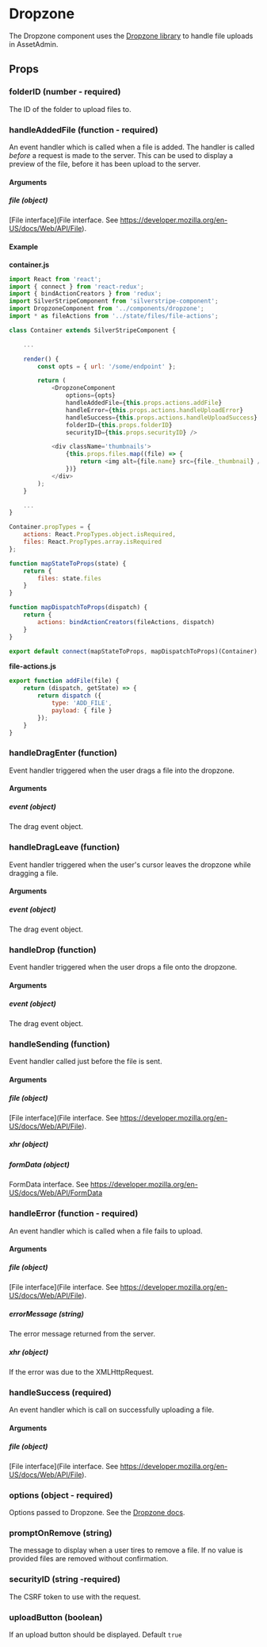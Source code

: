 # Dropzone

The Dropzone component uses the [Dropzone library](http://www.dropzonejs.com/) to handle file uploads in AssetAdmin.

## Props

### folderID (number - required)

The ID of the folder to upload files to.

### handleAddedFile (function - required)

An event handler which is called when a file is added. The handler is called _before_ a request is made to the server. This can be used to display a preview of the file, before it has been upload to the server.

#### Arguments

##### file (object)

[File interface](File interface. See https://developer.mozilla.org/en-US/docs/Web/API/File).

#### Example

__container.js__

```js
import React from 'react';
import { connect } from 'react-redux';
import { bindActionCreators } from 'redux';
import SilverStripeComponent from 'silverstripe-component';
import DropzoneComponent from '../components/dropzone';
import * as fileActions from '../state/files/file-actions';

class Container extends SilverStripeComponent {

    ...

    render() {
        const opts = { url: '/some/endpoint' };

        return (
            <DropzoneComponent 
                options={opts} 
                handleAddedFile={this.props.actions.addFile} 
                handleError={this.props.actions.handleUploadError}
                handleSuccess={this.props.actions.handleUploadSuccess}
                folderID={this.props.folderID}
                securityID={this.props.securityID} />

            <div className='thumbnails'>
                {this.props.files.map((file) => {
                    return <img alt={file.name} src={file._thumbnail} />
                })}
            </div>
        );
    }

    ...
}

Container.propTypes = {
    actions: React.PropTypes.object.isRequired,
    files: React.PropTypes.array.isRequired
};

function mapStateToProps(state) {
    return {
        files: state.files
    }
}

function mapDispatchToProps(dispatch) {
    return {
        actions: bindActionCreators(fileActions, dispatch)
    }
}

export default connect(mapStateToProps, mapDispatchToProps)(Container);
```

__file-actions.js__

```js
export function addFile(file) {
    return (dispatch, getState) => {
        return dispatch ({
            type: 'ADD_FILE',
            payload: { file }
        });
    }
}
```

### handleDragEnter (function)

Event handler triggered when the user drags a file into the dropzone.

#### Arguments

##### event (object)

The drag event object.

### handleDragLeave (function)

Event handler triggered when the user's cursor leaves the dropzone while dragging a file.

#### Arguments

##### event (object)

The drag event object.

### handleDrop (function)

Event handler triggered when the user drops a file onto the dropzone.

#### Arguments

##### event (object)

The drag event object.

### handleSending (function)

Event handler called just before the file is sent.

#### Arguments

##### file (object)

[File interface](File interface. See https://developer.mozilla.org/en-US/docs/Web/API/File).

##### xhr (object)

##### formData (object)

FormData interface. See https://developer.mozilla.org/en-US/docs/Web/API/FormData

### handleError (function - required)

An event handler which is called when a file fails to upload.

#### Arguments

##### file (object)

[File interface](File interface. See https://developer.mozilla.org/en-US/docs/Web/API/File).

##### errorMessage (string)

The error message returned from the server.

##### xhr (object)

If the error was due to the XMLHttpRequest.

### handleSuccess (required)

An event handler which is call on successfully uploading a file.

#### Arguments

##### file (object)

[File interface](File interface. See https://developer.mozilla.org/en-US/docs/Web/API/File).

### options (object - required)

Options passed to Dropzone. See the [Dropzone docs](http://www.dropzonejs.com/#configuration-options).

### promptOnRemove (string)

The message to display when a user tires to remove a file. If no value is provided files are removed without confirmation.

### securityID (string -required)

The CSRF token to use with the request.

### uploadButton (boolean)

If an upload button should be displayed. Default `true`
